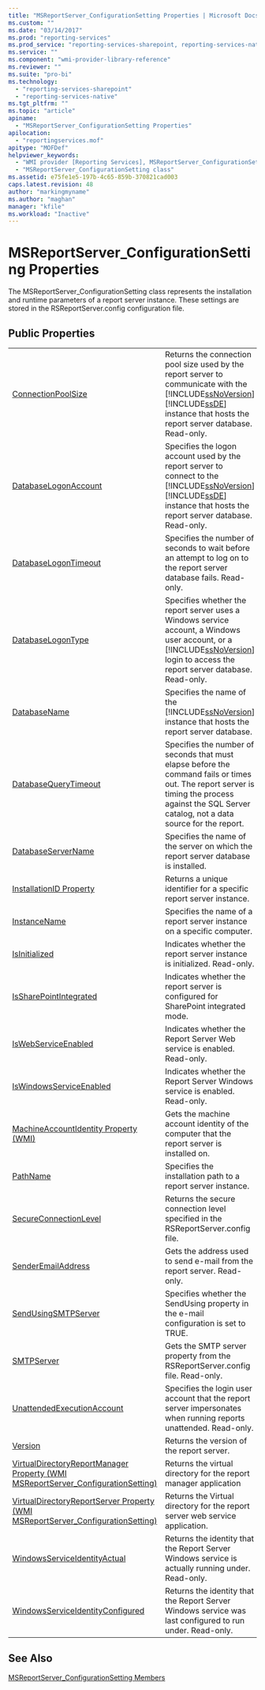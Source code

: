 ```yaml
---
title: "MSReportServer_ConfigurationSetting Properties | Microsoft Docs"
ms.custom: ""
ms.date: "03/14/2017"
ms.prod: "reporting-services"
ms.prod_service: "reporting-services-sharepoint, reporting-services-native"
ms.service: ""
ms.component: "wmi-provider-library-reference"
ms.reviewer: ""
ms.suite: "pro-bi"
ms.technology: 
  - "reporting-services-sharepoint"
  - "reporting-services-native"
ms.tgt_pltfrm: ""
ms.topic: "article"
apiname: 
  - "MSReportServer_ConfigurationSetting Properties"
apilocation: 
  - "reportingservices.mof"
apitype: "MOFDef"
helpviewer_keywords: 
  - "WMI provider [Reporting Services], MSReportServer_ConfigurationSetting class"
  - "MSReportServer_ConfigurationSetting class"
ms.assetid: e75fe1e5-197b-4c65-859b-370821cad003
caps.latest.revision: 48
author: "markingmyname"
ms.author: "maghan"
manager: "kfile"
ms.workload: "Inactive"
---
```

# MSReportServer_ConfigurationSetting Properties
  The MSReportServer_ConfigurationSetting class represents the installation and runtime parameters of a report server instance. These settings are stored in the RSReportServer.config configuration file.  
  
## Public Properties  
  
|||  
|-|-|  
|[ConnectionPoolSize](../../reporting-services/wmi-provider-library-reference/configurationsetting-property-connectionpoolsize.md)|Returns the connection pool size used by the report server to communicate with the [!INCLUDE[ssNoVersion](../../includes/ssnoversion-md.md)] [!INCLUDE[ssDE](../../includes/ssde-md.md)] instance that hosts the report server database. Read-only.|  
|[DatabaseLogonAccount](../../reporting-services/wmi-provider-library-reference/configurationsetting-property-databaselogonaccount.md)|Specifies the logon account used by the report server to connect to the [!INCLUDE[ssNoVersion](../../includes/ssnoversion-md.md)] [!INCLUDE[ssDE](../../includes/ssde-md.md)] instance that hosts the report server database. Read-only.|  
|[DatabaseLogonTimeout](../../reporting-services/wmi-provider-library-reference/configurationsetting-property-databaselogontimeout.md)|Specifies the number of seconds to wait before an attempt to log on to the report server database fails. Read-only.|  
|[DatabaseLogonType](../../reporting-services/wmi-provider-library-reference/configurationsetting-property-databaselogontype.md)|Specifies whether the report server uses a Windows service account, a Windows user account, or a [!INCLUDE[ssNoVersion](../../includes/ssnoversion-md.md)] login to access the report server database. Read-only.|  
|[DatabaseName](../../reporting-services/wmi-provider-library-reference/configurationsetting-property-databasename.md)|Specifies the name of the [!INCLUDE[ssNoVersion](../../includes/ssnoversion-md.md)] instance that hosts the report server database.|  
|[DatabaseQueryTimeout](../../reporting-services/wmi-provider-library-reference/configurationsetting-property-databasequerytimeout.md)|Specifies the number of seconds that must elapse before the command fails or times out. The report server is timing the process against the SQL Server catalog, not a data source for the report.|  
|[DatabaseServerName](../../reporting-services/wmi-provider-library-reference/configurationsetting-property-databaseservername.md)|Specifies the name of the server on which the report server database is installed.|  
|[InstallationID Property](../../reporting-services/wmi-provider-library-reference/configurationsetting-property-installationid.md)|Returns a unique identifier for a specific report server instance.|  
|[InstanceName](../../reporting-services/wmi-provider-library-reference/configurationsetting-property-instancename.md)|Specifies the name of a report server instance on a specific computer.|  
|[IsInitialized](../../reporting-services/wmi-provider-library-reference/configurationsetting-property-isinitialized.md)|Indicates whether the report server instance is initialized.  Read-only.|  
|[IsSharePointIntegrated](../../reporting-services/wmi-provider-library-reference/configurationsetting-property-issharepointintegrated.md)|Indicates whether the report server is configured for SharePoint integrated mode.|  
|[IsWebServiceEnabled](../../reporting-services/wmi-provider-library-reference/configurationsetting-property-iswebserviceenabled.md)|Indicates whether the Report Server Web service is enabled. Read-only.|  
|[IsWindowsServiceEnabled](../../reporting-services/wmi-provider-library-reference/configurationsetting-property-iswindowsserviceenabled.md)|Indicates whether the Report Server Windows service is enabled. Read-only.|  
|[MachineAccountIdentity Property &#40;WMI&#41;](../../reporting-services/wmi-provider-library-reference/configurationsetting-property-machineaccountidentity.md)|Gets the machine account identity of the computer that the report server is installed on.|  
|[PathName](../../reporting-services/wmi-provider-library-reference/configurationsetting-property-pathname.md)|Specifies the installation path to a report server instance.|  
|[SecureConnectionLevel](../../reporting-services/wmi-provider-library-reference/configurationsetting-property-secureconnectionlevel.md)|Returns the secure connection level specified in the RSReportServer.config file.|  
|[SenderEmailAddress](../../reporting-services/wmi-provider-library-reference/configurationsetting-property-senderemailaddress.md)|Gets the address used to send e-mail from the report server. Read-only.|  
|[SendUsingSMTPServer](../../reporting-services/wmi-provider-library-reference/configurationsetting-property-sendusingsmtpserver.md)|Specifies whether the SendUsing property in the e-mail configuration is set to TRUE.|  
|[SMTPServer](../../reporting-services/wmi-provider-library-reference/configurationsetting-property-smtpserver.md)|Gets the SMTP server property from the RSReportServer.config file. Read-only.|  
|[UnattendedExecutionAccount](../../reporting-services/wmi-provider-library-reference/configurationsetting-property-unattendedexecutionaccount.md)|Specifies the login user account that the report server impersonates when running reports unattended. Read-only.|  
|[Version](../../reporting-services/wmi-provider-library-reference/configurationsetting-property-version.md)|Returns the version of the report server.|  
|[VirtualDirectoryReportManager Property &#40;WMI MSReportServer_ConfigurationSetting&#41;](../../reporting-services/wmi-provider-library-reference/configurationsetting-property-virtualdirectoryreportmanager.md)|Returns the virtual directory for the report manager application|  
|[VirtualDirectoryReportServer Property &#40;WMI MSReportServer_ConfigurationSetting&#41;](../../reporting-services/wmi-provider-library-reference/configurationsetting-property-virtualdirectoryreportserver.md)|Returns the Virtual directory for the report server web service application.|  
|[WindowsServiceIdentityActual](../../reporting-services/wmi-provider-library-reference/configurationsetting-property-windowsserviceidentityactual.md)|Returns the identity that the Report Server Windows service is actually running under. Read-only.|  
|[WindowsServiceIdentityConfigured](../../reporting-services/wmi-provider-library-reference/windowsserviceidentityconfigured-property.md)|Returns the identity that the Report Server Windows service was last configured to run under. Read-only.|  
  
## See Also  
 [MSReportServer_ConfigurationSetting Members](../../reporting-services/wmi-provider-library-reference/msreportserver-configurationsetting-members.md)  

  
